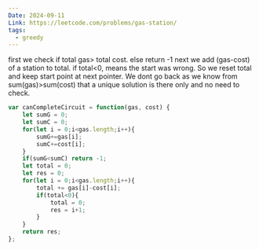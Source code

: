 ```yaml
---
Date: 2024-09-11
Link: https://leetcode.com/problems/gas-station/
tags:
  - greedy
---
```

first we check if total gas> total cost. else return -1
next we add (gas-cost) of a station to total. if total<0, means the start was wrong. So we reset total and keep start point at next pointer. We dont go back as we know from sum(gas)>sum(cost) that a unique solution is there only and no need to check.

```js
var canCompleteCircuit = function(gas, cost) {
    let sumG = 0;
    let sumC = 0;
    for(let i = 0;i<gas.length;i++){
        sumG+=gas[i];
        sumC+=cost[i];
    }
    if(sumG<sumC) return -1;
    let total = 0;
    let res = 0;
    for(let i = 0;i<gas.length;i++){
        total += gas[i]-cost[i];
        if(total<0){
            total = 0;
            res = i+1;
        }
    }
    return res;
};
```

